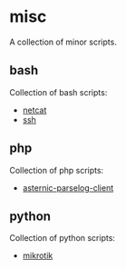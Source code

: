 # misc
A collection of minor scripts.

## bash
Collection of bash scripts:

- [netcat](bash/nc)
- [ssh](bash/ssh)

## php
Collection of php scripts:

- [asternic-parselog-client](php/asternic-parselog-client)

## python
Collection of python scripts:

- [mikrotik](python/mikrotik)
